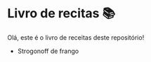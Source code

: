 # Livro de recitas :books:

Olá, este é o livro de receitas deste repositório!

- Strogonoff de frango

